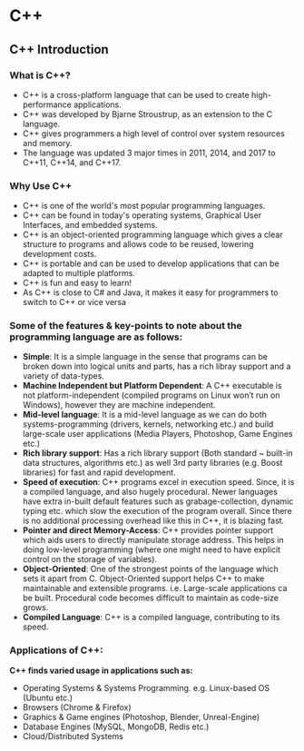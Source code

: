 # C++
## C++ Introduction
### What is C++?
- C++ is a cross-platform language that can be used to create high-performance applications.
- C++ was developed by Bjarne Stroustrup, as an extension to the C language.
- C++ gives programmers a high level of control over system resources and memory.
- The language was updated 3 major times in 2011, 2014, and 2017 to C++11, C++14, and C++17.

### Why Use C++
- C++ is one of the world's most popular programming languages.
- C++ can be found in today's operating systems, Graphical User Interfaces, and embedded systems.
- C++ is an object-oriented programming language which gives a clear structure to programs and allows code to be reused, lowering development costs.
- C++ is portable and can be used to develop applications that can be adapted to multiple platforms.
- C++ is fun and easy to learn!
- As C++ is close to C# and Java, it makes it easy for programmers to switch to C++ or vice versa

### Some of the features & key-points to note about the programming language are as follows:
- **Simple**: It is a simple language in the sense that programs can be broken down into logical units and parts, has a rich libray support and a variety of data-types.
- **Machine Independent but Platform Dependent**: A C++ executable is not platform-independent (compiled programs on Linux won’t run on Windows), however they are machine independent.
- **Mid-level language**: It is a mid-level language as we can do both systems-programming (drivers, kernels, networking etc.) and build large-scale user applications (Media Players, Photoshop, Game Engines etc.)
- **Rich library support**: Has a rich library support (Both standard ~ built-in data structures, algorithms etc.) as well 3rd party libraries (e.g. Boost libraries) for fast and rapid development.
- **Speed of execution**: C++ programs excel in execution speed. Since, it is a compiled language, and also hugely procedural. Newer languages have extra in-built default features such as grabage-collection, dynamic typing etc. which slow the execution of the program overall. Since there is no additional processing overhead like this in C++, it is blazing fast.
- **Pointer and direct Memory-Access**: C++ provides pointer support which aids users to directly manipulate storage address. This helps in doing low-level programming (where one might need to have explicit control on the storage of variables).
- **Object-Oriented**: One of the strongest points of the language which sets it apart from C. Object-Oriented support helps C++ to make maintainable and extensible programs. i.e. Large-scale applications ca be built. Procedural code becomes difficult to maintain as code-size grows.
- **Compiled Language**: C++ is a compiled language, contributing to its speed.

### Applications of C++:
**C++ finds varied usage in applications such as:**
- Operating Systems & Systems Programming. e.g. Linux-based OS (Ubuntu etc.)
- Browsers (Chrome & Firefox)
- Graphics & Game engines (Photoshop, Blender, Unreal-Engine)
- Database Engines (MySQL, MongoDB, Redis etc.)
- Cloud/Distributed Systems
